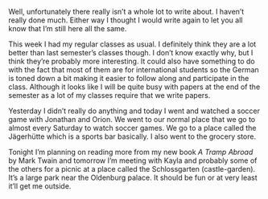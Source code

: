 Well, unfortunately there really isn’t a whole lot to write about. I haven’t really done much. Either way I thought I would write again to let you all know that I’m still here all the same.

This week I had my regular classes as usual. I definitely think they are a lot better than last semester’s classes though. I don’t know exactly why, but I think they’re probably more interesting. It could also have something to do with the fact that most of them are for international students so the German is toned down a bit making it easier to follow along and participate in the class. Although it looks like I will be quite busy with papers at the end of the semester as a lot of my classes require that we write papers.

Yesterday I didn’t really do anything and today I went and watched a soccer game with Jonathan and Orion. We went to our normal place that we go to almost every Saturday to watch soccer games. We go to a place called the Jägerhütte which is a sports bar basically. I also went to the grocery store.

Tonight I’m planning on reading more from my new book *A Tramp Abroad* by Mark Twain and tomorrow I’m meeting with Kayla and probably some of the others for a picnic at a place called the Schlossgarten (castle-garden). It’s a large park near the Oldenburg palace. It should be fun or at very least it’ll get me outside.